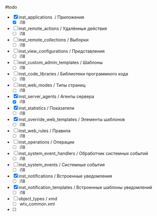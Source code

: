 #todo

- [x] inst_applications  / Приложения
	- [x] i18
- [ ] inst_remote_actions / Удалённые действия
	- [ ] i18
- [ ] inst_remote_collections / Выборки
	- [ ] i18
- [ ] inst_view_configurations / Представления
	- [ ] i18
- [ ] inst_custom_admin_templates / Шаблоны
	- [ ] i18
- [ ] inst_code_libraries / Библиотеки программного кода
	- [ ] i18
- [ ] inst_web_modes / Типы страниц
	- [ ] i18
- [x] inst_server_agents / Агенты сервера
	- [x] i18
- [x] inst_statistics / Показатели
	- [ ] i18
- [x] inst_override_web_templates / Элементы шаблонов
	- [ ] i18
- [ ] inst_web_rules / Правила
	- [ ] i18
- [ ] inst_operations / Операции
	- [ ] i18
- [ ] inst_system_event_handlers / Обработчик системных событий
	- [ ] i18
- [ ] inst_system_events / Системные события
	- [ ] i18
- [x] inst_notifications / Встроенные уведомления
	- [ ] i18
- [x] inst_notification_templates / Встроенные шаблоны уведомлений
	- [ ] i18
- [ ] object_types / xmd
	- [ ] wtv_common.xml
- [ ] 
